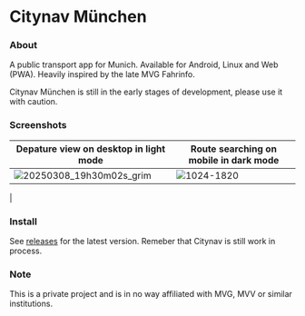 # Citynav München


### About

A public transport app for Munich. Available for Android, Linux and Web (PWA). Heavily inspired by the late MVG Fahrinfo.

Citynav München is still in the early stages of development, please use it with caution.



### Screenshots

| Depature view on desktop in light mode | Route searching on mobile in dark mode |
|---|---|
| ![20250308_19h30m02s_grim](https://github.com/user-attachments/assets/53caf9bf-b410-4402-8ea7-fd467d94353d) | ![1024-1820](https://github.com/user-attachments/assets/f05fb746-578c-4619-a7a9-69f48a71708c)
 |


### Install

See [releases](https://github.com/mfxbe/Citynav/releases) for the latest version. Remeber that Citynav is still work in process.


### Note

This is a private project and is in no way affiliated with MVG, MVV or similar institutions.
